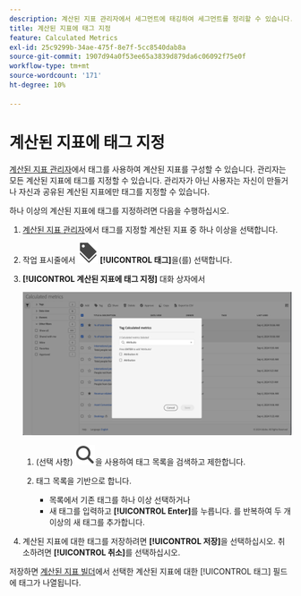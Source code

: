 ```yaml
---
description: 계산된 지표 관리자에서 세그먼트에 태깅하여 세그먼트를 정리할 수 있습니다.
title: 계산된 지표에 태그 지정
feature: Calculated Metrics
exl-id: 25c9299b-34ae-475f-8e7f-5cc8540dab8a
source-git-commit: 1907d94a0f53ee65a3839d879da6c06092f75e0f
workflow-type: tm+mt
source-wordcount: '171'
ht-degree: 10%

---
```


# 계산된 지표에 태그 지정


[계산된 지표 관리자](cm-manager.md)에서 태그를 사용하여 계산된 지표를 구성할 수 있습니다. 관리자는 모든 계산된 지표에 태그를 지정할 수 있습니다. 관리자가 아닌 사용자는 자신이 만들거나 자신과 공유된 계산된 지표에만 태그를 지정할 수 있습니다.

하나 이상의 계산된 지표에 태그를 지정하려면 다음을 수행하십시오.

1. [계산된 지표 관리자](cm-manager.md)에서 태그를 지정할 계산된 지표 중 하나 이상을 선택합니다.
1. 작업 표시줄에서 ![레이블](/help/assets/icons/Labels.svg) **[!UICONTROL 태그]**&#x200B;을(를) 선택합니다.
1. **[!UICONTROL 계산된 지표에 태그 지정]** 대화 상자에서

   ![계산된 지표에 태그 지정 대화 상자](assets/tag-calculated-metric-dialog.png)

   1. (선택 사항) ![검색](/help/assets/icons/Search.svg)을 사용하여 태그 목록을 검색하고 제한합니다.

   2. 태그 목록을 기반으로 합니다.

      * 목록에서 기존 태그를 하나 이상 선택하거나
      * 새 태그를 입력하고 **[!UICONTROL Enter]**&#x200B;를 누릅니다. 를 반복하여 두 개 이상의 새 태그를 추가합니다.

1. 계산된 지표에 대한 태그를 저장하려면 **[!UICONTROL 저장]**&#x200B;을 선택하십시오. 취소하려면 **[!UICONTROL 취소]**&#x200B;를 선택하십시오.

저장하면 [계산된 지표 빌더](cm-tagging.md)에서 선택한 계산된 지표에 대한 [!UICONTROL 태그] 필드에 태그가 나열됩니다.

<!--

In the Calculated metric manager, you can organize filters by tagging them.

All users can create tags for calculated metrics and apply one or more tags to a metric. However, you can see tags only for those calculated metrics that you own or that have been shared with you. 

>[!TIP]
>
>The most useful types of tags are usually tags that are based on the following criteria:
>
>* **Team names**, such as Social Marketing or Mobile Marketing.
>* **Project** (analysis tags), such as Entry-page analysis.
>* **Categories**, such as Women's or Geography.
>* **Workflows**, such as To be approved or Curated for (a specific business unit).

## Apply tags to a calculated metric

1. In Customer Journey Analytics, select [!UICONTROL **Components**] > [!UICONTROL **Calculated metrics**].

1. In the Calculated metrics manager, select the checkbox next to any metrics that you want to tag.

   ![Tag Calculated metric list with Mobile marketing selected.](assets/cm_add_tags.png)

1. In the [!UICONTROL **Tag Calculated metric**] dialog box: 

   * Add a new tag. Type the name in the **[!UICONTROL Add tags]** field, then press Enter.
   * Select one or more existing tags to apply to the selected metrics.

1. Select [!UICONTROL **Save**] to apply the tags.

## View applied tags

1. In Customer Journey Analytics, select [!UICONTROL **Components**] > [!UICONTROL **Calculated metrics**] to go to the Calculated metrics manager.

1. In the Calculated metrics manager, tags appear in the [!UICONTROL **Tags**] column. (Click the gear icon on the top-right to manage your columns.)

## Filter metrics by tags

1. In Customer Journey Analytics, select [!UICONTROL **Components**] > [!UICONTROL **Calculated metrics**] to go to the Calculated metrics manager.

1. In the Calculated metrics manager, select the **Filter** icon, then select the tags that you want to filter by. 

   Only metrics that have the filter you select are shown.

-->

